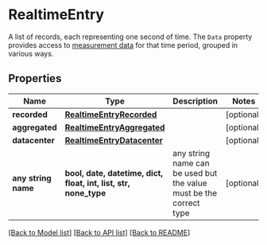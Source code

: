 # RealtimeEntry

A list of records, each representing one second of time. The `Data` property provides access to [measurement data](#measurements-data-model) for that time period, grouped in various ways.

## Properties
Name | Type | Description | Notes
------------ | ------------- | ------------- | -------------
**recorded** | [**RealtimeEntryRecorded**](RealtimeEntryRecorded.md) |  | [optional] 
**aggregated** | [**RealtimeEntryAggregated**](RealtimeEntryAggregated.md) |  | [optional] 
**datacenter** | [**RealtimeEntryDatacenter**](RealtimeEntryDatacenter.md) |  | [optional] 
**any string name** | **bool, date, datetime, dict, float, int, list, str, none_type** | any string name can be used but the value must be the correct type | [optional]

[[Back to Model list]](../README.md#documentation-for-models) [[Back to API list]](../README.md#documentation-for-api-endpoints) [[Back to README]](../README.md)


